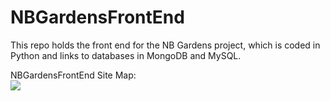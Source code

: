 # NBGardensFrontEnd
This repo holds the front end for the NB Gardens project, which is coded in Python and links to databases in MongoDB and MySQL.


<div>NBGardensFrontEnd Site Map:</div>
<div><img src="https://raw.githubusercontent.com/t87912/NBGardensFrontEnd/master/resources/NBGardensFrontEndSiteMap.png" /></div>